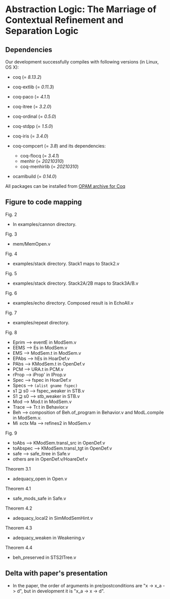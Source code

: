# Abstraction Logic: The Marriage of Contextual Refinement and Separation Logic

## Dependencies
Our development successfully compiles with following versions (in Linux, OS X):

- coq (= *8.13.2*)

- coq-extlib (= *0.11.3*)
- coq-paco (= *4.1.1*)
- coq-itree (= *3.2.0*)
- coq-ordinal (= *0.5.0*)

- coq-stdpp (= *1.5.0*)
- coq-iris (= *3.4.0*)

- coq-compcert (= *3.8*) and its dependencies:
  + coq-flocq (= *3.4.1*)
  + menhir (= *20210310*)
  + coq-menhirlib (= *20210310*)

- ocamlbuild (= *0.14.0*)

All packages can be installed from [OPAM archive for Coq](https://github.com/coq/opam-coq-archive)

## Figure to code mapping

Fig. 2
- In examples/cannon directory.

Fig. 3
- mem/MemOpen.v

Fig. 4
- examples/stack directory. Stack1 maps to Stack2.v

Fig. 5
- examples/stack directory. Stack2A/2B maps to Stack3A/B.v

Fig. 6
- examples/echo directory. Composed result is in EchoAll.v

Fig. 7
- examples/repeat directory.

Fig. 8
- Eprim --> eventE in ModSem.v
- EEMS --> Es in ModSem.v
- EMS --> ModSem.t in ModSem.v
- EPAbs --> hEs in HoarDef.v
- PAbs --> KModSem.t in OpenDef.v
- PCM --> URA.t in PCM.v
- rProp --> iProp' in IProp.v
- Spec --> fspec in HoarDef.v
- Specs --> `(alist gname fspec)`
- s1 ⊒ s0 --> fspec_weaker in STB.v
- S1 ⊒ s0 --> stb_weaker in STB.v
- Mod --> Mod.t in ModSem.v
- Trace --> Tr.t in Behavior.v
- Beh --> composition of Beh.of_program in Behavior.v and ModL.compile in ModSem.v.
- Mi ≤ctx Ma --> refines2 in ModSem.v

Fig. 9
- toAbs --> KModSem.transl_src in OpenDef.v
- toAbspec --> KModSem.transl_tgt in OpenDef.v
- safe --> safe_itree in Safe.v
- others are in OpenDef.v/HoareDef.v

Theorem 3.1
- adequacy_open in Open.v

Theorem 4.1
- safe_mods_safe in Safe.v

Theorem 4.2 
- adequacy_local2 in SimModSemHint.v

Theorem 4.3
- adequacy_weaken in Weakening.v

Theorem 4.4
- beh_preserved in STS2ITree.v

## Delta with paper's presentation

- In the paper, the order of arguments in pre/postconditions are "x -> x_a -> d", but in development it is "x_a -> x -> d".
